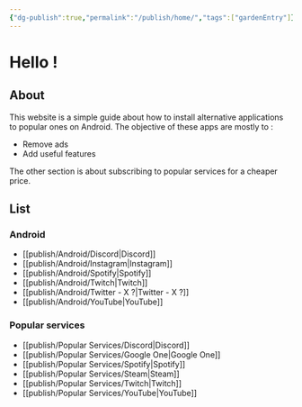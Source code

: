 ```yaml
---
{"dg-publish":true,"permalink":"/publish/home/","tags":["gardenEntry"]}
---
```


# Hello ! 
## About
This website is a simple guide about how to install alternative applications to popular ones on Android.
The objective of these apps are mostly to :
* Remove ads
* Add useful features

The other section is about subscribing to popular services for a cheaper price.
## List
### Android
- [[publish/Android/Discord\|Discord]]
- [[publish/Android/Instagram\|Instagram]]
- [[publish/Android/Spotify\|Spotify]]
- [[publish/Android/Twitch\|Twitch]]
- [[publish/Android/Twitter - X ?\|Twitter - X ?]]
- [[publish/Android/YouTube\|YouTube]]
### Popular services
* [[publish/Popular Services/Discord\|Discord]]
* [[publish/Popular Services/Google One\|Google One]]
* [[publish/Popular Services/Spotify\|Spotify]]
* [[publish/Popular Services/Steam\|Steam]]
* [[publish/Popular Services/Twitch\|Twitch]]
* [[publish/Popular Services/YouTube\|YouTube]]

